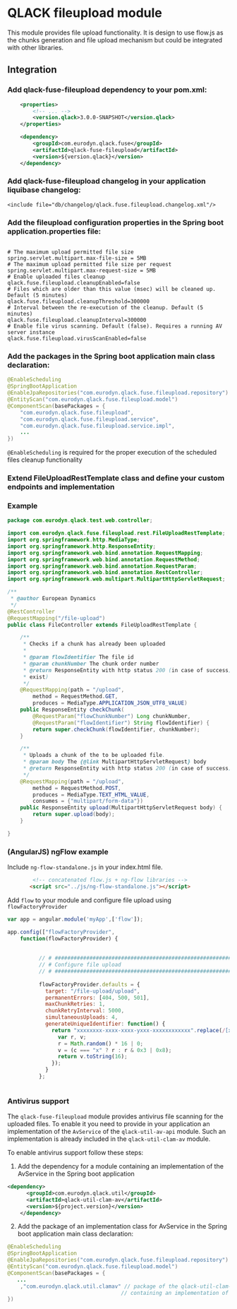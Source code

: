 # QLACK fileupload module

This module provides file upload functionality. It is design to use flow.js as the chunks 
generation and file upload mechanism but could be integrated with other libraries.

## Integration

### Add qlack-fuse-fileupload dependency to your pom.xml:

```xml
    <properties>
        <!-- ... -->
        <version.qlack>3.0.0-SNAPSHOT</version.qlack>
    </properties>

    <dependency>
        <groupId>com.eurodyn.qlack.fuse</groupId>
        <artifactId>qlack-fuse-fileupload</artifactId>
        <version>${version.qlack}</version>
    </dependency>
```

### Add qlack-fuse-fileupload changelog in your application liquibase changelog:
```
<include file="db/changelog/qlack.fuse.fileupload.changelog.xml"/>
```

### Add the fileupload configuration properties in the Spring boot application.properties file:
```properties

# The maximum upload permitted file size
spring.servlet.multipart.max-file-size = 5MB
# The maximum upload permitted file size per request 
spring.servlet.multipart.max-request-size = 5MB
# Enable uploaded files cleanup
qlack.fuse.fileupload.cleanupEnabled=false
# Files which are older than this value (msec) will be cleaned up. Default (5 minutes)
qlack.fuse.fileupload.cleanupThreshold=300000
# Interval between the re-execution of the cleanup. Default (5 minutes)
qlack.fuse.fileupload.cleanupInterval=300000
# Enable file virus scanning. Default (false). Requires a running AV server instance
qlack.fuse.fileupload.virusScanEnabled=false

```

### Add the packages in the Spring boot application main class declaration:

```java
@EnableScheduling
@SpringBootApplication
@EnableJpaRepositories("com.eurodyn.qlack.fuse.fileupload.repository")
@EntityScan("com.eurodyn.qlack.fuse.fileupload.model")
@ComponentScan(basePackages = {
    "com.eurodyn.qlack.fuse.fileupload",
    "com.eurodyn.qlack.fuse.fileupload.service",
    "com.eurodyn.qlack.fuse.fileupload.service.impl",
    ...
})
```

`@EnableScheduling` is required for the proper execution of the scheduled files cleanup 
functionality 

### Extend FileUploadRestTemplate class and define your custom endpoints and implementation

### Example
```java
package com.eurodyn.qlack.test.web.controller;

import com.eurodyn.qlack.fuse.fileupload.rest.FileUploadRestTemplate;
import org.springframework.http.MediaType;
import org.springframework.http.ResponseEntity;
import org.springframework.web.bind.annotation.RequestMapping;
import org.springframework.web.bind.annotation.RequestMethod;
import org.springframework.web.bind.annotation.RequestParam;
import org.springframework.web.bind.annotation.RestController;
import org.springframework.web.multipart.MultipartHttpServletRequest;

/**
 * @author European Dynamics
 */
@RestController
@RequestMapping("/file-upload")
public class FileController extends FileUploadRestTemplate {

    /**
     * Checks if a chunk has already been uploaded
     *
     * @param flowIdentifier The file id
     * @param chunkNumber The chunk order number
     * @return ResponseEntity with http status 200 (in case of success), 204 (if chunk does not 
     * exist)
     */
    @RequestMapping(path = "/upload",
        method = RequestMethod.GET,
        produces = MediaType.APPLICATION_JSON_UTF8_VALUE)
    public ResponseEntity checkChunk(
        @RequestParam("flowChunkNumber") Long chunkNumber,
        @RequestParam("flowIdentifier") String flowIdentifier) {
        return super.checkChunk(flowIdentifier, chunkNumber);
    }

    /**
     * Uploads a chunk of the to be uploaded file.
     * @param body The {@link MultipartHttpServletRequest} body
     * @return ResponseEntity with http status 200 (in case of success), 500 (in case of error)
     */
    @RequestMapping(path = "/upload",
        method = RequestMethod.POST,
        produces = MediaType.TEXT_HTML_VALUE,
        consumes = {"multipart/form-data"})
    public ResponseEntity upload(MultipartHttpServletRequest body) {
        return super.upload(body);
    }

}
```

### (AngularJS) ngFlow example

Include `ng-flow-standalone.js` in your index.html file. 

```html
        <!-- concatenated flow.js + ng-flow libraries -->
       <script src="../js/ng-flow-standalone.js"></script>
```
Add `flow`  to your module and configure file upload using `flowFactoryProvider`
```javascript
var app = angular.module('myApp',['flow']);

app.config(["flowFactoryProvider",
    function(flowFactoryProvider) {
    
    
          // # #####################################################################
          // # Configure file upload
          // # #####################################################################
    
          flowFactoryProvider.defaults = {
            target: "/file-upload/upload",
            permanentErrors: [404, 500, 501],
            maxChunkRetries: 1,
            chunkRetryInterval: 5000,
            simultaneousUploads: 4,
            generateUniqueIdentifier: function() {
              return "xxxxxxxx-xxxx-xxxx-yxxx-xxxxxxxxxxxx".replace(/[xy]/g, function(c) {
                var r, v;
                r = Math.random() * 16 | 0;
                v = (c === "x" ? r : r & 0x3 | 0x8);
                return v.toString(16);
              });
            }
          };
    
```
### Antivirus support

The `qlack-fuse-fileupload` module provides antivirus file scanning for the uploaded files. To enable it you need to 
provide in your application an implementation of the `AvService` of the `qlack-util-av-api` module. Such an 
implementation is already included in the `qlack-util-clam-av` module. 

To enable antivirus support follow these steps: 

1) Add the dependency for a module containing an implementation of the AvService in the Spring boot 
application

```xml
<dependency>
      <groupId>com.eurodyn.qlack.util</groupId>
      <artifactId>qlack-util-clam-av</artifactId>
      <version>${project.version}</version>
    </dependency>
```

2) Add the package of an implementation class for AvService in the Spring boot application main class declaration:

```java
@EnableScheduling
@SpringBootApplication
@EnableJpaRepositories("com.eurodyn.qlack.fuse.fileupload.repository")
@EntityScan("com.eurodyn.qlack.fuse.fileupload.model")
@ComponentScan(basePackages = {
   ...
    ,"com.eurodyn.qlack.util.clamav" // package of the qlack-util-clam-av module 
                                    // containing an implementation of AvService class
})
```
